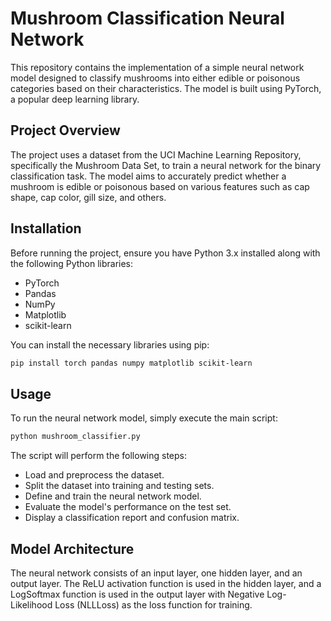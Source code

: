 # Mushroom Classification Neural Network

This repository contains the implementation of a simple neural network model designed to classify mushrooms into either edible or poisonous categories based on their characteristics. The model is built using PyTorch, a popular deep learning library.

## Project Overview

The project uses a dataset from the UCI Machine Learning Repository, specifically the Mushroom Data Set, to train a neural network for the binary classification task. The model aims to accurately predict whether a mushroom is edible or poisonous based on various features such as cap shape, cap color, gill size, and others.

## Installation

Before running the project, ensure you have Python 3.x installed along with the following Python libraries:
- PyTorch
- Pandas
- NumPy
- Matplotlib
- scikit-learn

You can install the necessary libraries using pip:

```bash
pip install torch pandas numpy matplotlib scikit-learn
```

## Usage

To run the neural network model, simply execute the main script:

```bash
python mushroom_classifier.py
```

The script will perform the following steps:
- Load and preprocess the dataset.
- Split the dataset into training and testing sets.
- Define and train the neural network model.
- Evaluate the model's performance on the test set.
- Display a classification report and confusion matrix.

## Model Architecture

The neural network consists of an input layer, one hidden layer, and an output layer. The ReLU activation function is used in the hidden layer, and a LogSoftmax function is used in the output layer with Negative Log-Likelihood Loss (NLLLoss) as the loss function for training.
